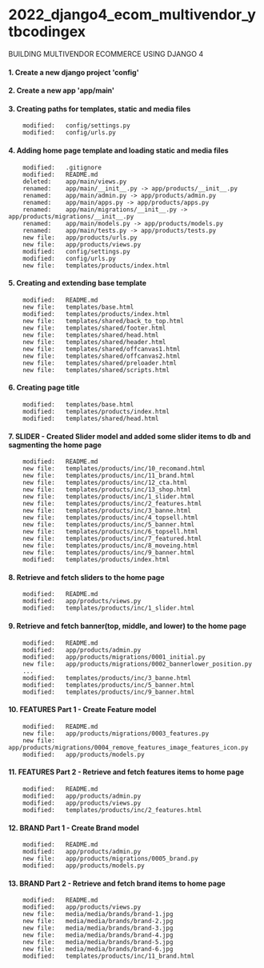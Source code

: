 # 2022_django4_ecom_multivendor_ytbcodingex
BUILDING MULTIVENDOR ECOMMERCE USING DJANGO 4


#### 1. Create a new django project 'config'


#### 2. Create a new app 'app/main'


#### 3. Creating paths for templates, static and media files

        modified:   config/settings.py
        modified:   config/urls.py


#### 4. Adding home page template and loading static and media files

        modified:   .gitignore
        modified:   README.md
        deleted:    app/main/views.py
        renamed:    app/main/__init__.py -> app/products/__init__.py
        renamed:    app/main/admin.py -> app/products/admin.py
        renamed:    app/main/apps.py -> app/products/apps.py
        renamed:    app/main/migrations/__init__.py -> app/products/migrations/__init__.py
        renamed:    app/main/models.py -> app/products/models.py
        renamed:    app/main/tests.py -> app/products/tests.py
        new file:   app/products/urls.py
        new file:   app/products/views.py
        modified:   config/settings.py
        modified:   config/urls.py
        new file:   templates/products/index.html


#### 5. Creating and extending base template

        modified:   README.md
        new file:   templates/base.html
        modified:   templates/products/index.html
        new file:   templates/shared/back_to_top.html
        new file:   templates/shared/footer.html
        new file:   templates/shared/head.html
        new file:   templates/shared/header.html
        new file:   templates/shared/offcanvas1.html
        new file:   templates/shared/offcanvas2.html
        new file:   templates/shared/preloader.html
        new file:   templates/shared/scripts.html


#### 6. Creating page title

        modified:   templates/base.html
        modified:   templates/products/index.html
        modified:   templates/shared/head.html


#### 7. SLIDER - Created Slider model and added some slider items to db and sagmenting the home page

        modified:   README.md
        new file:   templates/products/inc/10_recomand.html
        new file:   templates/products/inc/11_brand.html
        new file:   templates/products/inc/12_cta.html
        new file:   templates/products/inc/13_shop.html
        new file:   templates/products/inc/1_slider.html
        new file:   templates/products/inc/2_features.html
        new file:   templates/products/inc/3_banne.html
        new file:   templates/products/inc/4_topsell.html
        new file:   templates/products/inc/5_banner.html
        new file:   templates/products/inc/6_topsell.html
        new file:   templates/products/inc/7_featured.html
        new file:   templates/products/inc/8_moveing.html
        new file:   templates/products/inc/9_banner.html
        modified:   templates/products/index.html


#### 8. Retrieve and fetch sliders to the home page

        modified:   README.md
        modified:   app/products/views.py
        modified:   templates/products/inc/1_slider.html


#### 9. Retrieve and fetch banner(top, middle, and lower) to the home page

        modified:   README.md
        modified:   app/products/admin.py
        modified:   app/products/migrations/0001_initial.py
        new file:   app/products/migrations/0002_bannerlower_position.py
        ...
        modified:   templates/products/inc/3_banne.html
        modified:   templates/products/inc/5_banner.html
        modified:   templates/products/inc/9_banner.html


#### 10. FEATURES Part 1 - Create Feature model 

        modified:   README.md
        new file:   app/products/migrations/0003_features.py
        new file:   app/products/migrations/0004_remove_features_image_features_icon.py
        modified:   app/products/models.py


#### 11. FEATURES Part 2 - Retrieve and fetch features items to home page

        modified:   README.md
        modified:   app/products/admin.py
        modified:   app/products/views.py
        modified:   templates/products/inc/2_features.html


#### 12. BRAND Part 1 - Create Brand model 

        modified:   README.md
        modified:   app/products/admin.py
        new file:   app/products/migrations/0005_brand.py
        modified:   app/products/models.py


#### 13. BRAND Part 2 - Retrieve and fetch brand items to home page

        modified:   README.md
        modified:   app/products/views.py
        new file:   media/media/brands/brand-1.jpg
        new file:   media/media/brands/brand-2.jpg
        new file:   media/media/brands/brand-3.jpg
        new file:   media/media/brands/brand-4.jpg
        new file:   media/media/brands/brand-5.jpg
        new file:   media/media/brands/brand-6.jpg
        modified:   templates/products/inc/11_brand.html

